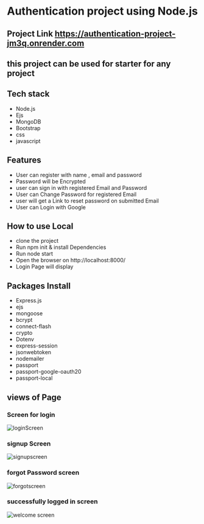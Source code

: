 # Authentication project using Node.js
## Project Link  https://authentication-project-jm3q.onrender.com
## this project can be used for starter for any project

## Tech stack
+ Node.js
+ Ejs
+ MongoDB
+ Bootstrap
+ css
+ javascript

 ## Features
    
+ User can register with name , email and password
+ Password will be Encrypted
+ user can sign in with registered Email and Password
+ User can Change Password for registered Email
+ user will get a Link to reset password on submitted Email
+ User can Login with Google    

## How to use Local 
  + clone the project
  + Run npm init & install Dependencies
  + Run node start
  + Open the browser on http://localhost:8000/
  + Login Page will display


  ## Packages Install
  + Express.js
  + ejs
  + mongoose
  + bcrypt
  + connect-flash
  + crypto
  + Dotenv
  + express-session
  + jsonwebtoken
  + nodemailer
  + passport
  + passport-google-oauth20
  + passport-local

  

## views of Page
###   Screen for login
![loginScreen](https://github.com/Mohd-Akbar1/Node.js-Authentication-project/assets/146831190/bad82e1f-7c9f-4057-ad3c-119352556e24)

### signup Screen
![signupscreen](https://github.com/Mohd-Akbar1/Node.js-Authentication-project/assets/146831190/81d8b40a-fec4-4e9f-b154-eeb8aaabcfaf)

### forgot Password screen

![forgotscreen](https://github.com/Mohd-Akbar1/Node.js-Authentication-project/assets/146831190/7c643001-78e2-47a2-950b-5ef531d85942)

### successfully logged in screen

![welcome screen](https://github.com/Mohd-Akbar1/Node.js-Authentication-project/assets/146831190/e024428e-59f0-4268-a96c-febc5d76d579)


    

  
